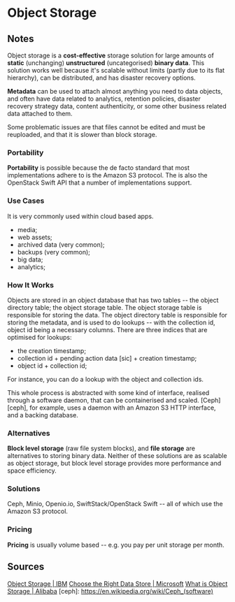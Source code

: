 # Object Storage

## Notes

Object storage is a **cost-effective** storage solution for large amounts of **static** (unchanging) **unstructured** (uncategorised) **binary data**. This solution works well because it's scalable without limits (partly due to its flat hierarchy), can be distributed, and has disaster recovery options.

**Metadata** can be used to attach almost anything you need to data objects, and often have data related to analytics, retention policies, disaster recovery strategy data, content authenticity, or some other business related data attached to them.

Some problematic issues are that files cannot be edited and must be reuploaded, and that it is slower than block storage.

### Portability

**Portability** is possible because the de facto standard that most implementations adhere to is the Amazon S3 protocol. The is also the OpenStack Swift API that a number of implementations support.

### Use Cases

It is very commonly used within cloud based apps.

* media;
* web assets;
* archived data (very common);
* backups (very common);
* big data;
* analytics;

### How It Works

Objects are stored in an object database that has two tables -- the object directory table; the object storage table.  The object storage table is responsible for storing the data. The object directory table is responsible for storing the metadata, and is used to do lookups -- with the collection id, object id being a necessary columns. There are three indices that are optimised for lookups:

* the creation timestamp;
* collection id + pending action data [sic] + creation timestamp;
* object id + collection id;

For instance, you can do a lookup with the object and collection ids.

This whole process is abstracted with some kind of interface, realised through a software daemon, that can be containerised and scaled. [Ceph][ceph], for example, uses a daemon with an Amazon S3 HTTP interface, and a backing database.

### Alternatives

**Block level storage** (raw file system blocks), and **file storage** are alternatives to storing binary data. Neither of these solutions are as scalable as object storage, but block level storage provides more performance and space efficiency.

### Solutions

Ceph, Minio, Openio.io, SwiftStack/OpenStack Swift -- all of which use the Amazon S3 protocol.

### Pricing

**Pricing** is usually volume based -- e.g. you pay per unit storage per month.

## Sources

[Object Storage | IBM](https://www.ibm.com/cloud/learn/object-storage)
[Choose the Right Data Store | Microsoft](https://docs.microsoft.com/en-us/azure/architecture/guide/technology-choices/data-store-overview)
[What is Object Storage | Alibaba](https://www.alibabacloud.com/knowledge/what-is-object-storage)
[ceph]: https://en.wikipedia.org/wiki/Ceph_(software)

